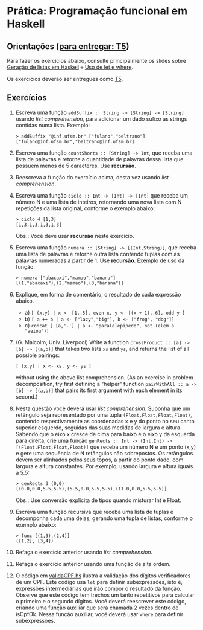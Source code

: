 # Prática: Programação funcional em Haskell



## Orientações ([para entregar: T5](../../trabalhos/t5))

Para fazer os exercícios abaixo, consulte principalmente os slides sobre [Geração de listas em Haskell](../../slides/slides-haskell-listas-geracao-2016a.pdf) e [Uso de let e where](../../slides/slides-haskell-let-where-2016a.pdf). 

Os exercícios deverão ser entregues como [T5](../../trabalhos/t5).


## Exercícios



1. Escreva uma função `addSuffix :: String -> [String] -> [String]` usando *list comprehension*, para adicionar um dado sufixo às strings contidas numa lista. Exemplo: 

   ```
   > addSuffix "@inf.ufsm.br" ["fulano","beltrano"]
   ["fulano@inf.ufsm.br","beltrano@inf.ufsm.br]
   ```

2. Escreva uma função `countShorts :: [String] -> Int`, que receba uma lista de palavras e retorne a quantidade de palavras dessa lista que possuem menos de 5 caracteres. Use **recursão**.

3. Reescreva   a   função   do   exercício   acima,   desta   vez   usando  *list comprehension*.

4. Escreva uma função `ciclo :: Int -> [Int] -> [Int]`  que receba um número N e uma lista de inteiros, retornando uma nova lista com N repetições da lista original, conforme o exemplo abaixo:

   ```
   > ciclo 4 [1,3]
   [1,3,1,3,1,3,1,3]
   ```
   Obs.: Você deve usar **recursão** neste exercício. 

5. Escreva uma função `numera :: [String] -> [(Int,String)]`, que receba uma lista de palavras e retorne outra lista contendo tuplas com as palavras numeradas a partir de 1. Use **recursão**. Exemplo de uso da função:
 
   ```
   > numera ["abacaxi","mamao","banana"]
   [(1,"abacaxi"),(2,"mamao"),(3,"banana")]
   ```
   
6. Explique, em forma de comentário, o resultado de cada expressão abaixo.

   - a) `[ (x,y) | x <- [1..5], even x, y <- [(x + 1)..6], odd y ]`
   - b) `[ a ++ b | a <- ["lazy","big"], b <- ["frog", "dog"]]`
   - c) `concat [ [a,'-'] | a <- "paralelepipedo", not (elem a "aeiou")]`
   
7. (G. Malcolm, Univ. Liverpool) Write a function `crossProduct :: [a] -> [b] -> [(a,b)]` that takes two lists `xs` and `ys`, and returns the list of all possible pairings: 

   ```
   [ (x,y) | x <- xs, y <- ys ]
   ```
   
   without using the above list comprehension. (As an exercise in problem decomposition, try first defining a "helper" function `pairWithAll :: a -> [b] -> [(a,b)]` that pairs its first argument with each element in its second.)


8. Nesta questão você deverá usar *list comprehension*. Suponha   que   um   retângulo   seja   representado   por   uma   tupla `(Float,Float,Float,Float)`, contendo respectivamente as coordenadas x e y do ponto no seu canto superior esquerdo, seguidas das suas medidas de largura e altura. Sabendo que o eixo x cresce de cima para baixo e o eixo y   da   esquerda   para   direita,   crie   uma   função `genRects :: Int -> (Int,Int) -> [(Float,Float,Float,Float)]` que receba um número N   e   um   ponto   (x,y)   e   gere   uma   sequência   de   N   retângulos   não sobrepostos.  Os retângulos devem ser alinhados pelos seus topos, a partir do ponto dado, com largura e altura constantes. Por exemplo, usando largura e altura iguais a 5.5: 

   ```
   > genRects 3 (0,0) 
   [(0.0,0.0,5.5,5.5),(5.5,0.0,5.5,5.5),(11.0,0.0,5.5,5.5)]
   ```
   Obs.: Use conversão explícita de tipos quando misturar Int e Float.
   
9. Escreva   uma   função recursiva  que   receba   uma   lista   de   tuplas   e decomponha cada uma delas, gerando uma tupla de listas, conforme o exemplo abaixo:

   ```
   > func [(1,3),(2,4)]
   ([1,2], [3,4])
   ```

10. Refaça o exercício anterior usando *list comprehension*.

11. Refaça o exercício anterior usando uma função de alta ordem.
 
12. O código em [validaCPF.hs](../../slides/validaCPF.hs) ilustra a validação dos dígitos verificadores de um CPF. Este código usa `let` para definir subexpressões, isto é, expressões intermediárias que irão compor o resultado da função. Observe que este código tem trechos um tanto repetitivos para calcular o primeiro e o segundo dígitos. Você deverá reescrever este código, criando uma função auxiliar que será chamada 2 vezes dentro de isCpfOk. Nessa função auxiliar, você deverá usar `where` para definir subexpressões. 

